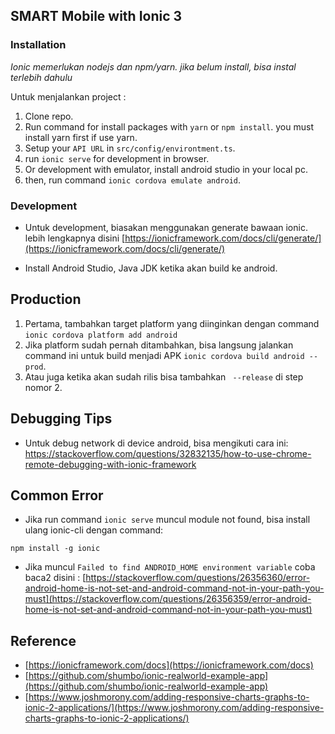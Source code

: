 ## SMART Mobile with Ionic 3
### Installation

*Ionic memerlukan nodejs dan npm/yarn. jika belum install, bisa instal terlebih dahulu*

Untuk menjalankan project :
1. Clone repo.
2. Run command for install packages with `yarn` or `npm install`. you must install yarn first if use yarn.
3. Setup your `API URL` in `src/config/environtment.ts`.
4. run `ionic serve` for development in browser.
5. Or development with emulator, install android studio in your local pc.
6. then, run command `ionic cordova emulate android`.

### Development
* Untuk development, biasakan menggunakan generate bawaan ionic. lebih lengkapnya disini [https://ionicframework.com/docs/cli/generate/](https://ionicframework.com/docs/cli/generate/)

* Install Android Studio, Java JDK ketika akan build ke android.

## Production
1. Pertama, tambahkan target platform yang diinginkan dengan command `ionic cordova platform add android`
2. Jika platform sudah pernah ditambahkan, bisa langsung jalankan command ini untuk build menjadi APK `ionic cordova build android --prod`.
3. Atau juga ketika akan sudah rilis bisa tambahkan ` --release` di step nomor 2.


## Debugging Tips
* Untuk debug network di device android, bisa mengikuti cara ini:
https://stackoverflow.com/questions/32832135/how-to-use-chrome-remote-debugging-with-ionic-framework

## Common Error
* Jika run command `ionic serve` muncul module not found, bisa install ulang ionic-cli dengan command:
```
npm install -g ionic
```

* Jika muncul `Failed to find ANDROID_HOME environment variable` coba baca2 disini :
 [https://stackoverflow.com/questions/26356360/error-android-home-is-not-set-and-android-command-not-in-your-path-you-must](https://stackoverflow.com/questions/26356359/error-android-home-is-not-set-and-android-command-not-in-your-path-you-must)

## Reference
* [https://ionicframework.com/docs](https://ionicframework.com/docs)
* [https://github.com/shumbo/ionic-realworld-example-app](https://github.com/shumbo/ionic-realworld-example-app)
* [https://www.joshmorony.com/adding-responsive-charts-graphs-to-ionic-2-applications/](https://www.joshmorony.com/adding-responsive-charts-graphs-to-ionic-2-applications/)

